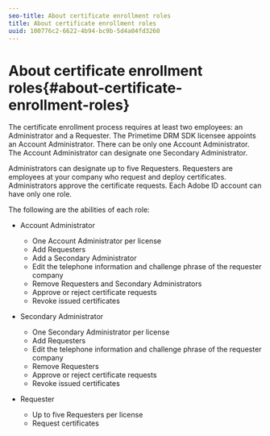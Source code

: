 ```yaml
---
seo-title: About certificate enrollment roles
title: About certificate enrollment roles
uuid: 100776c2-6622-4b94-bc9b-5d4a04fd3260
---
```


# About certificate enrollment roles{#about-certificate-enrollment-roles}

The certificate enrollment process requires at least two employees: an Administrator and a Requester. The Primetime DRM SDK licensee appoints an Account Administrator. There can be only one Account Administrator. The Account Administrator can designate one Secondary Administrator.

Administrators can designate up to five Requesters. Requesters are employees at your company who request and deploy certificates. Administrators approve the certificate requests. Each Adobe ID account can have only one role.

The following are the abilities of each role:

* Account Administrator

    * One Account Administrator per license 
    * Add Requesters 
    * Add a Secondary Administrator 
    * Edit the telephone information and challenge phrase of the requester company 
    * Remove Requesters and Secondary Administrators 
    * Approve or reject certificate requests 
    * Revoke issued certificates

* Secondary Administrator

    * One Secondary Administrator per license 
    * Add Requesters 
    * Edit the telephone information and challenge phrase of the requester company 
    * Remove Requesters 
    * Approve or reject certificate requests 
    * Revoke issued certificates

* Requester

    * Up to five Requesters per license 
    * Request certificates

